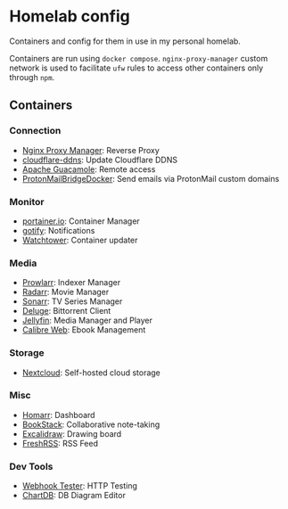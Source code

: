 # Homelab config

Containers and config for them in use in my personal homelab.

Containers are run using `docker compose`. `nginx-proxy-manager` custom network
is used to facilitate `ufw` rules to access other containers only through `npm`.

## Containers

### Connection

- [Nginx Proxy Manager](https://nginxproxymanager.com/): Reverse Proxy
- [cloudflare-ddns](https://github.com/FedeAbella/cloudflare-ddns): Update Cloudflare DDNS
- [Apache Guacamole](https://guacamole.apache.org/): Remote access
- [ProtonMailBridgeDocker](https://github.com/VideoCurio/ProtonMailBridgeDocker):
  Send emails via ProtonMail custom domains

### Monitor

- [portainer.io](https://www.portainer.io/): Container Manager
- [gotify](https://gotify.net/): Notifications
- [Watchtower](https://containrrr.dev/watchtower/): Container updater

### Media

- [Prowlarr](https://prowlarr.com/): Indexer Manager
- [Radarr](https://radarr.video/): Movie Manager
- [Sonarr](https://sonarr.tv/): TV Series Manager
- [Deluge](https://deluge-torrent.org/): Bittorrent Client
- [Jellyfin](https://jellyfin.org): Media Manager and Player
- [Calibre Web](https://github.com/janeczku/calibre-web): Ebook Management

### Storage

- [Nextcloud](https://nextcloud.com/): Self-hosted cloud storage

### Misc

- [Homarr](https://homarr.dev/): Dashboard
- [BookStack](https://bookstackapp.com): Collaborative note-taking
- [Excalidraw](https://excalidraw.com): Drawing board
- [FreshRSS](https://github.com/FreshRSS/FreshRSS): RSS Feed

### Dev Tools

- [Webhook Tester](https://github.com/tarampampam/webhook-tester): HTTP Testing
- [ChartDB](https://github.com/chartdb/chartdb): DB Diagram Editor
